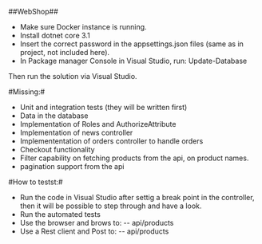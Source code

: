 ##WebShop##

- Make sure Docker instance is running.
- Install dotnet core 3.1
- Insert the correct password in the appsettings.json files (same as in project, not included here).
- In Package manager Console in Visual Studio, run:
Update-Database

Then run the solution via Visual Studio.

#Missing:#
- Unit and integration tests (they will be written first)
- Data in the database
- Implementation of Roles and AuthorizeAttribute
- Implementation of news controller
- Implemententation of orders controller to handle orders
- Checkout functionality
- Filter capability on fetching products from the api, on product names.
- pagination support from the api

#How to testst:#
- Run the code in Visual Studio after settig a break point in the controller, then it will be possible to step through and have a look.
- Run the automated tests
- Use the browser and brows to:
 -- api/products
- Use a Rest client and Post to:
 -- api/products
 

